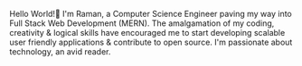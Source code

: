 Hello World!👋
I'm Raman, a Computer Science Engineer paving my way into Full Stack Web Development (MERN).
The amalgamation of my coding, creativity & logical skills have encouraged me to start developing scalable user friendly applications & contribute to open source. 
I'm passionate about technology, an avid reader.
